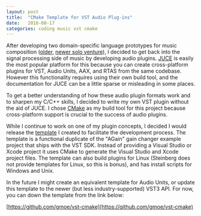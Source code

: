 ```yaml
---
layout: post
title:  "CMake Template for VST Audio Plug-ins"
date:   2016-08-17
categories: coding music vst cmake
---
```


After developing two domain-specific language prototypes for music composition
([older][older], [newer solo venture][newer]), I decided to get back into the
signal processing side of music by developing audio plugins. [JUCE][juce] is
easily the most popular platform for this because you can create cross-platform
plugins for VST, Audio Units, AAX, and RTAS from the same codebase. However
this functionality requires using their own build tool, and the documentation
for JUCE can be a little sparse or misleading in some places.

[older]: https://github.com/RadicalCadence/scala-music-dsl
[newer]: https://github.com/gmoe/dsl-prototype
[juce]: https://www.juce.com/

To get a better understanding of how these audio plugin formats work and to
sharpen my C/C++ skills, I decided to write my own VST plugin without the aid
of JUCE. I chose [CMake][cmake] as my build tool for this project because
cross-platform support is crucial to the success of audio plugins.

[cmake]: http://www.cmake.org/

While I continue to work on one of my plugin concepts, I decided I would
release the [template][template] I created to facilitate the development
process. The template is a functional duplicate of the "AGain" gain changer
example project that ships with the VST SDK. Instead of providing a Visual
Studio or Xcode project it uses CMake to generate the Visual Studio and Xcode
project files. The template can also build plugins for Linux (Steinberg does
not provide templates for Linux, so this is bonus), and has install scripts for
Windows and Unix.  

[template]: https://github.com/gmoe/vst-cmake

In the future I might create an equivalent template for Audio Units, or update
this template to the newer (but less industry-supported) VST3 API. For now, you
can down the template from the link below:

[https://github.com/gmoe/vst-cmake](https://github.com/gmoe/vst-cmake)
